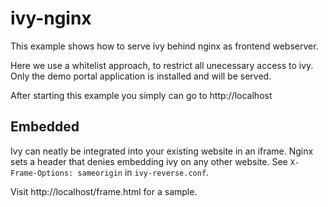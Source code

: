 # ivy-nginx

This example shows how to serve ivy behind nginx as frontend webserver.

Here we use a whitelist approach, to restrict all unecessary access to ivy. Only the demo portal application is installed and will be served.

After starting this example you simply can go to http://localhost

## Embedded

Ivy can neatly be integrated into your existing website in an iframe. Nginx sets a header that denies embedding ivy on any other website. See `X-Frame-Options: sameorigin` in `ivy-reverse.conf`.

Visit http://localhost/frame.html for a sample.